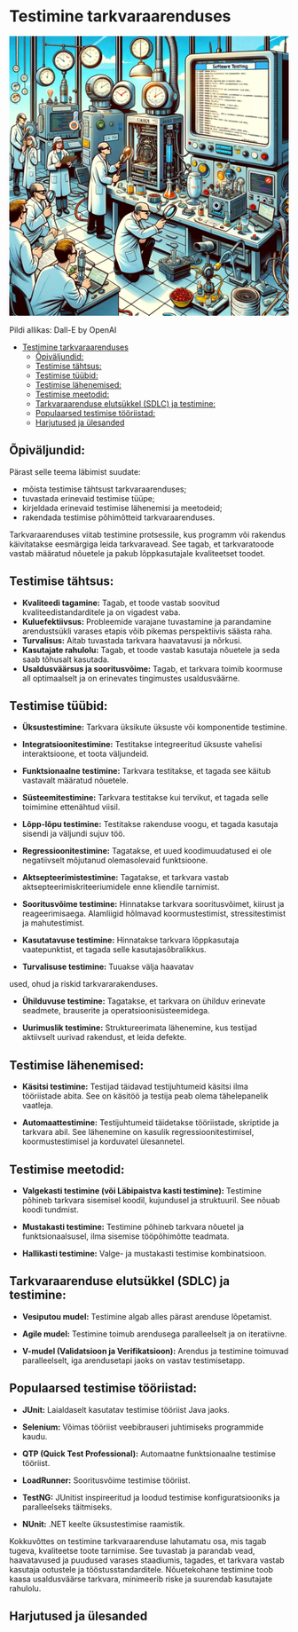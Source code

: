 # Testimine tarkvaraarenduses

![Testimine](Testing.webp)

Pildi allikas: Dall-E by OpenAI

- [Testimine tarkvaraarenduses](#testimine-tarkvaraarenduses)
  - [Õpiväljundid:](#õpitulemused)
  - [Testimise tähtsus:](#testimise-tähtsus)
  - [Testimise tüübid:](#testimise-tüübid)
  - [Testimise lähenemised:](#testimise-lähenemised)
  - [Testimise meetodid:](#testimise-meetodid)
  - [Tarkvaraarenduse elutsükkel (SDLC) ja testimine:](#tarkvaraarenduse-elutsükkel-sdlc-ja-testimine)
  - [Populaarsed testimise tööriistad:](#populaarsed-testimise-tööriistad)
  - [Harjutused ja ülesanded](#harjutused-ja-ülesanded)

## Õpiväljundid:

Pärast selle teema läbimist suudate:

- mõista testimise tähtsust tarkvaraarenduses;
- tuvastada erinevaid testimise tüüpe;
- kirjeldada erinevaid testimise lähenemisi ja meetodeid;
- rakendada testimise põhimõtteid tarkvaraarenduses.

Tarkvaraarenduses viitab testimine protsessile, kus programm või rakendus käivitatakse eesmärgiga leida tarkvaravead. See tagab, et tarkvaratoode vastab määratud nõuetele ja pakub lõppkasutajale kvaliteetset toodet.

## Testimise tähtsus:

- **Kvaliteedi tagamine:** Tagab, et toode vastab soovitud kvaliteedistandarditele ja on vigadest vaba.
- **Kuluefektiivsus:** Probleemide varajane tuvastamine ja parandamine arendustsükli varases etapis võib pikemas perspektiivis säästa raha.
- **Turvalisus:** Aitab tuvastada tarkvara haavatavusi ja nõrkusi.
- **Kasutajate rahulolu:** Tagab, et toode vastab kasutaja nõuetele ja seda saab tõhusalt kasutada.
- **Usaldusväärsus ja sooritusvõime:** Tagab, et tarkvara toimib koormuse all optimaalselt ja on erinevates tingimustes usaldusväärne.

## Testimise tüübid:

- **Üksustestimine:** Tarkvara üksikute üksuste või komponentide testimine.

- **Integratsioonitestimine:** Testitakse integreeritud üksuste vahelisi interaktsioone, et toota väljundeid.

- **Funktsionaalne testimine:** Tarkvara testitakse, et tagada see käitub vastavalt määratud nõuetele.

- **Süsteemitestimine:** Tarkvara testitakse kui tervikut, et tagada selle toimimine ettenähtud viisil.

- **Lõpp-lõpu testimine:** Testitakse rakenduse voogu, et tagada kasutaja sisendi ja väljundi sujuv töö.

- **Regressioonitestimine:** Tagatakse, et uued koodimuudatused ei ole negatiivselt mõjutanud olemasolevaid funktsioone.

- **Aktsepteerimistestimine:** Tagatakse, et tarkvara vastab aktsepteerimiskriteeriumidele enne kliendile tarnimist.

- **Sooritusvõime testimine:** Hinnatakse tarkvara sooritusvõimet, kiirust ja reageerimisaega. Alamliigid hõlmavad koormustestimist, stressitestimist ja mahutestimist.

- **Kasutatavuse testimine:** Hinnatakse tarkvara lõppkasutaja vaatepunktist, et tagada selle kasutajasõbralikkus.

- **Turvalisuse testimine:** Tuuakse välja haavatav

used, ohud ja riskid tarkvararakenduses.

- **Ühilduvuse testimine:** Tagatakse, et tarkvara on ühilduv erinevate seadmete, brauserite ja operatsioonisüsteemidega.

- **Uurimuslik testimine:** Struktureerimata lähenemine, kus testijad aktiivselt uurivad rakendust, et leida defekte.

## Testimise lähenemised:

- **Käsitsi testimine:** Testijad täidavad testijuhtumeid käsitsi ilma tööriistade abita. See on käsitöö ja testija peab olema tähelepanelik vaatleja.

- **Automaattestimine:** Testijuhtumeid täidetakse tööriistade, skriptide ja tarkvara abil. See lähenemine on kasulik regressioonitestimisel, koormustestimisel ja korduvatel ülesannetel.

## Testimise meetodid:

- **Valgekasti testimine (või Läbipaistva kasti testimine):** Testimine põhineb tarkvara sisemisel koodil, kujundusel ja struktuuril. See nõuab koodi tundmist.

- **Mustakasti testimine:** Testimine põhineb tarkvara nõuetel ja funktsionaalsusel, ilma sisemise tööpõhimõtte teadmata.

- **Hallikasti testimine:** Valge- ja mustakasti testimise kombinatsioon.

## Tarkvaraarenduse elutsükkel (SDLC) ja testimine:

- **Vesiputou mudel:** Testimine algab alles pärast arenduse lõpetamist.

- **Agile mudel:** Testimine toimub arendusega paralleelselt ja on iteratiivne.

- **V-mudel (Validatsioon ja Verifikatsioon):** Arendus ja testimine toimuvad paralleelselt, iga arendusetapi jaoks on vastav testimisetapp.

## Populaarsed testimise tööriistad:

- **JUnit:** Laialdaselt kasutatav testimise tööriist Java jaoks.

- **Selenium:** Võimas tööriist veebibrauseri juhtimiseks programmide kaudu.

- **QTP (Quick Test Professional):** Automaatne funktsionaalne testimise tööriist.

- **LoadRunner:** Sooritusvõime testimise tööriist.

- **TestNG:** JUnitist inspireeritud ja loodud testimise konfiguratsiooniks ja paralleelseks täitmiseks.

- **NUnit:** .NET keelte üksustestimise raamistik.

Kokkuvõttes on testimine tarkvaraarenduse lahutamatu osa, mis tagab tugeva, kvaliteetse toote tarnimise. See tuvastab ja parandab vead, haavatavused ja puudused varases staadiumis, tagades, et tarkvara vastab kasutaja ootustele ja tööstusstandarditele. Nõuetekohane testimine toob kaasa usaldusväärse tarkvara, minimeerib riske ja suurendab kasutajate rahulolu.

## Harjutused ja ülesanded
